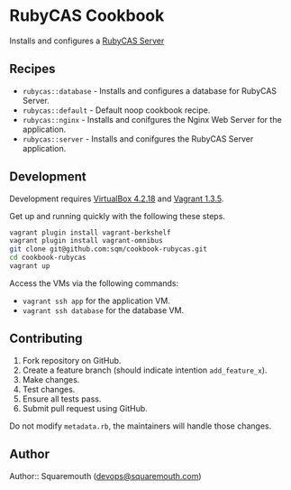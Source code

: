 # RubyCAS Cookbook

Installs and configures a [RubyCAS Server](https://github.com/rubycas/rubycas-server)

## Recipes

* `rubycas::database` - Installs and configures a database for RubyCAS Server. 
* `rubycas::default`  - Default noop cookbook recipe. 
* `rubycas::nginx`    - Installs and conifgures the Nginx Web Server for the application. 
* `rubycas::server`   - Installs and conifgures the RubyCAS Server application. 

## Development

Development requires [VirtualBox 4.2.18](https://www.virtualbox.org/wiki/Download_Old_Builds_4_2) and [Vagrant 1.3.5](http://downloads.vagrantup.com/tags/v1.3.5).

Get up and running quickly with the following these steps.

```bash
vagrant plugin install vagrant-berkshelf
vagrant plugin install vagrant-omnibus
git clone git@github.com:sqm/cookbook-rubycas.git
cd cookbook-rubycas
vagrant up
```

Access the VMs via the following commands:

* `vagrant ssh app` for the application VM.
* `vagrant ssh database` for the database VM.

## Contributing

1. Fork repository on GitHub.
1. Create a feature branch (should indicate intention `add_feature_x`).
1. Make changes.
1. Test changes.
1. Ensure all tests pass.
1. Submit pull request using GitHub.

Do not modify `metadata.rb`, the maintainers will handle those changes.

## Author

Author:: Squaremouth (<devops@squaremouth.com>)
